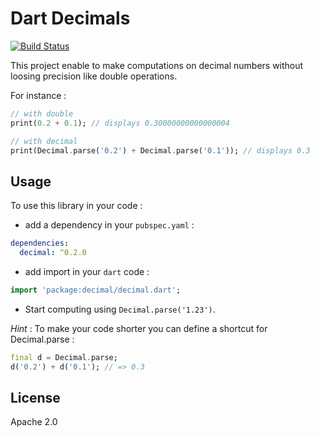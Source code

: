 # Dart Decimals

[![Build Status](https://travis-ci.org/a14n/dart-decimal.svg?branch=master)](https://travis-ci.org/a14n/dart-decimal)

This project enable to make computations on decimal numbers without loosing precision like double operations.

For instance :

```dart
// with double
print(0.2 + 0.1); // displays 0.30000000000000004

// with decimal
print(Decimal.parse('0.2') + Decimal.parse('0.1')); // displays 0.3
```

## Usage
To use this library in your code :
* add a dependency in your `pubspec.yaml` :

```yaml
dependencies:
  decimal: ^0.2.0
```

* add import in your `dart` code :

```dart
import 'package:decimal/decimal.dart';
```

* Start computing using `Decimal.parse('1.23')`.

_Hint_ : To make your code shorter you can define a shortcut for Decimal.parse :

```dart
final d = Decimal.parse;
d('0.2') + d('0.1'); // => 0.3
```

## License
Apache 2.0
